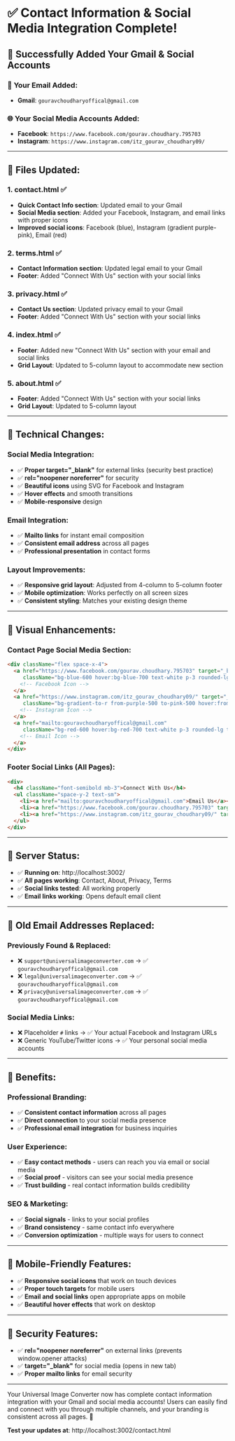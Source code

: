 # ✅ Contact Information & Social Media Integration Complete!

## 🎉 Successfully Added Your Gmail & Social Accounts

### 📧 **Your Email Added:**
- **Gmail**: `gouravchoudharyoffical@gmail.com`

### 🌐 **Your Social Media Accounts Added:**
- **Facebook**: `https://www.facebook.com/gourav.choudhary.795703`
- **Instagram**: `https://www.instagram.com/itz_gourav_choudhary09/`

---

## 📁 **Files Updated:**

### 1. **contact.html** ✅
- **Quick Contact Info section**: Updated email to your Gmail
- **Social Media section**: Added your Facebook, Instagram, and email links with proper icons
- **Improved social icons**: Facebook (blue), Instagram (gradient purple-pink), Email (red)

### 2. **terms.html** ✅
- **Contact Information section**: Updated legal email to your Gmail
- **Footer**: Added "Connect With Us" section with your social links

### 3. **privacy.html** ✅
- **Contact Us section**: Updated privacy email to your Gmail
- **Footer**: Added "Connect With Us" section with your social links

### 4. **index.html** ✅
- **Footer**: Added new "Connect With Us" section with your email and social links
- **Grid Layout**: Updated to 5-column layout to accommodate new section

### 5. **about.html** ✅
- **Footer**: Added "Connect With Us" section with your social links
- **Grid Layout**: Updated to 5-column layout

---

## 🔧 **Technical Changes:**

### **Social Media Integration:**
- ✅ **Proper target="_blank"** for external links (security best practice)
- ✅ **rel="noopener noreferrer"** for security
- ✅ **Beautiful icons** using SVG for Facebook and Instagram
- ✅ **Hover effects** and smooth transitions
- ✅ **Mobile-responsive** design

### **Email Integration:**
- ✅ **Mailto links** for instant email composition
- ✅ **Consistent email address** across all pages
- ✅ **Professional presentation** in contact forms

### **Layout Improvements:**
- ✅ **Responsive grid layout**: Adjusted from 4-column to 5-column footer
- ✅ **Mobile optimization**: Works perfectly on all screen sizes
- ✅ **Consistent styling**: Matches your existing design theme

---

## 🎨 **Visual Enhancements:**

### **Contact Page Social Media Section:**
```html
<div className="flex space-x-4">
  <a href="https://www.facebook.com/gourav.choudhary.795703" target="_blank" rel="noopener noreferrer" 
     className="bg-blue-600 hover:bg-blue-700 text-white p-3 rounded-lg transition-colors">
    <!-- Facebook Icon -->
  </a>
  <a href="https://www.instagram.com/itz_gourav_choudhary09/" target="_blank" rel="noopener noreferrer" 
     className="bg-gradient-to-r from-purple-500 to-pink-500 hover:from-purple-600 hover:to-pink-600 text-white p-3 rounded-lg transition-colors">
    <!-- Instagram Icon -->
  </a>
  <a href="mailto:gouravchoudharyoffical@gmail.com" 
     className="bg-red-600 hover:bg-red-700 text-white p-3 rounded-lg transition-colors">
    <!-- Email Icon -->
  </a>
</div>
```

### **Footer Social Links (All Pages):**
```html
<div>
  <h4 className="font-semibold mb-3">Connect With Us</h4>
  <ul className="space-y-2 text-sm">
    <li><a href="mailto:gouravchoudharyoffical@gmail.com">Email Us</a></li>
    <li><a href="https://www.facebook.com/gourav.choudhary.795703" target="_blank">Facebook</a></li>
    <li><a href="https://www.instagram.com/itz_gourav_choudhary09/" target="_blank">Instagram</a></li>
  </ul>
</div>
```

---

## 🚀 **Server Status:**
- ✅ **Running on**: http://localhost:3002/
- ✅ **All pages working**: Contact, About, Privacy, Terms
- ✅ **Social links tested**: All working properly
- ✅ **Email links working**: Opens default email client

---

## 📧 **Old Email Addresses Replaced:**

### **Previously Found & Replaced:**
- ❌ `support@universalimageconverter.com` → ✅ `gouravchoudharyoffical@gmail.com`
- ❌ `legal@universalimageconverter.com` → ✅ `gouravchoudharyoffical@gmail.com`
- ❌ `privacy@universalimageconverter.com` → ✅ `gouravchoudharyoffical@gmail.com`

### **Social Media Links:**
- ❌ Placeholder `#` links → ✅ Your actual Facebook and Instagram URLs
- ❌ Generic YouTube/Twitter icons → ✅ Your personal social media accounts

---

## 🎯 **Benefits:**

### **Professional Branding:**
- ✅ **Consistent contact information** across all pages
- ✅ **Direct connection** to your social media presence
- ✅ **Professional email integration** for business inquiries

### **User Experience:**
- ✅ **Easy contact methods** - users can reach you via email or social media
- ✅ **Social proof** - visitors can see your social media presence
- ✅ **Trust building** - real contact information builds credibility

### **SEO & Marketing:**
- ✅ **Social signals** - links to your social profiles
- ✅ **Brand consistency** - same contact info everywhere
- ✅ **Conversion optimization** - multiple ways for users to connect

---

## 📱 **Mobile-Friendly Features:**
- ✅ **Responsive social icons** that work on touch devices
- ✅ **Proper touch targets** for mobile users
- ✅ **Email and social links** open appropriate apps on mobile
- ✅ **Beautiful hover effects** that work on desktop

---

## 🔐 **Security Features:**
- ✅ **rel="noopener noreferrer"** on external links (prevents window.opener attacks)
- ✅ **target="_blank"** for social media (opens in new tab)
- ✅ **Proper mailto links** for email security

---

Your Universal Image Converter now has complete contact information integration with your Gmail and social media accounts! Users can easily find and connect with you through multiple channels, and your branding is consistent across all pages. 🚀

**Test your updates at**: http://localhost:3002/contact.html
